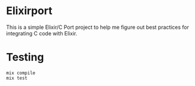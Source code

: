 # Elixirport

This is a simple Elixir/C Port project to help me figure out best practices
for integrating C code with Elixir.

# Testing

	mix compile
	mix test
